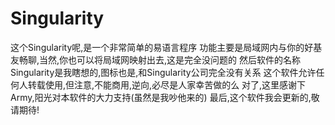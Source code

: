 # Singularity
这个Singularity呢,是一个非常简单的易语言程序
功能主要是局域网内与你的好基友畅聊,当然,你也可以将局域网映射出去,这是完全没问题的
然后软件的名称Singularity是我瞎想的,图标也是,和Singularity公司完全没有关系 
这个软件允许任何人转载使用,但注意,不能商用,逆向,必尽是人家幸苦做的么
对了,这里感谢下Army,阳光对本软件的大力支持(虽然是我吵他来的)
最后,这个软件我会更新的,敬请期待!
